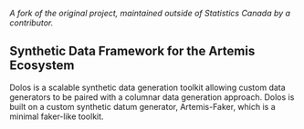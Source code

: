 *A fork of the original project, maintained outside of Statistics Canada by a contributor.*

## Synthetic Data Framework for the Artemis Ecosystem

Dolos is a scalable synthetic data generation toolkit allowing custom data generators to be paired with a columnar data generation approach. Dolos is built on a custom synthetic datum generator, Artemis-Faker, which is a minimal faker-like toolkit.

